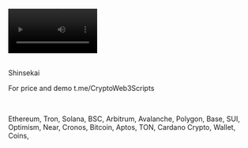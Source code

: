 <video src='https://github.com/user-attachments/assets/a428852e-1b14-4135-bbc6-41ade21b7656' width=180/><video />
<br />





<br />
Shinsekai


For price and demo
t.me/CryptoWeb3Scripts

<br />

Ethereum, Tron, Solana, BSC, Arbitrum, Avalanche, Polygon, Base, SUI, Optimism, Near, Cronos, Bitcoin, Aptos, TON, Cardano
Crypto, Wallet, Coins,
